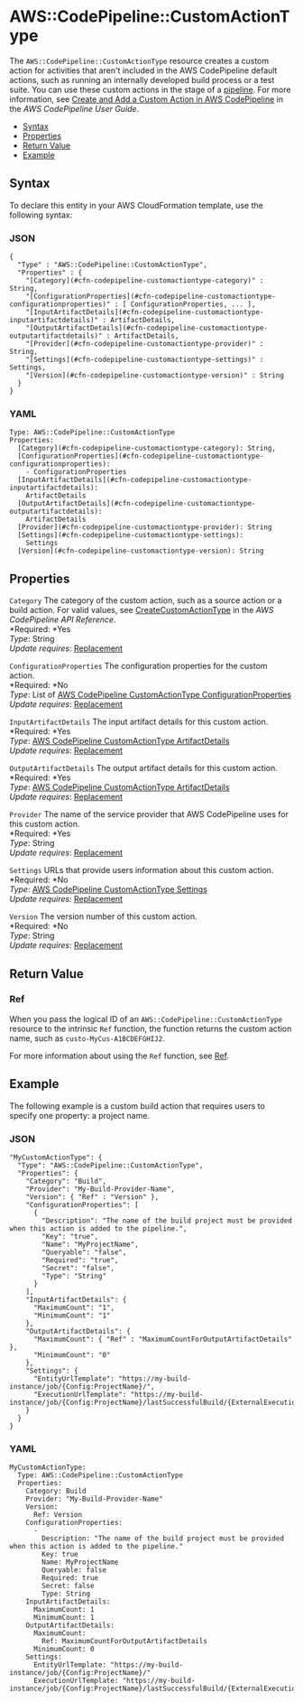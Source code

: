 # AWS::CodePipeline::CustomActionType<a name="aws-resource-codepipeline-customactiontype"></a>

The `AWS::CodePipeline::CustomActionType` resource creates a custom action for activities that aren't included in the AWS CodePipeline default actions, such as running an internally developed build process or a test suite\. You can use these custom actions in the stage of a [pipeline](aws-resource-codepipeline-pipeline.md)\. For more information, see [Create and Add a Custom Action in AWS CodePipeline](http://docs.aws.amazon.com/codepipeline/latest/userguide/how-to-create-custom-action.html) in the *AWS CodePipeline User Guide*\.


+ [Syntax](#aws-resource-codepipeline-customactiontype-syntax)
+ [Properties](#w3ab2c21c10d235b9)
+ [Return Value](#w3ab2c21c10d235c11)
+ [Example](#w3ab2c21c10d235c13)

## Syntax<a name="aws-resource-codepipeline-customactiontype-syntax"></a>

To declare this entity in your AWS CloudFormation template, use the following syntax:

### JSON<a name="aws-resource-codepipeline-customactiontype-syntax.json"></a>

```
{
  "Type" : "AWS::CodePipeline::CustomActionType",
  "Properties" : {
    "[Category](#cfn-codepipeline-customactiontype-category)" : String,
    "[ConfigurationProperties](#cfn-codepipeline-customactiontype-configurationproperties)" : [ ConfigurationProperties, ... ],
    "[InputArtifactDetails](#cfn-codepipeline-customactiontype-inputartifactdetails)" : ArtifactDetails,
    "[OutputArtifactDetails](#cfn-codepipeline-customactiontype-outputartifactdetails)" : ArtifactDetails,
    "[Provider](#cfn-codepipeline-customactiontype-provider)" : String,
    "[Settings](#cfn-codepipeline-customactiontype-settings)" : Settings,
    "[Version](#cfn-codepipeline-customactiontype-version)" : String
  }
}
```

### YAML<a name="aws-resource-codepipeline-customactiontype-syntax.yaml"></a>

```
Type: AWS::CodePipeline::CustomActionType
Properties:
  [Category](#cfn-codepipeline-customactiontype-category): String,
  [ConfigurationProperties](#cfn-codepipeline-customactiontype-configurationproperties):
    - ConfigurationProperties
  [InputArtifactDetails](#cfn-codepipeline-customactiontype-inputartifactdetails):
    ArtifactDetails
  [OutputArtifactDetails](#cfn-codepipeline-customactiontype-outputartifactdetails):
    ArtifactDetails
  [Provider](#cfn-codepipeline-customactiontype-provider): String
  [Settings](#cfn-codepipeline-customactiontype-settings):
    Settings
  [Version](#cfn-codepipeline-customactiontype-version): String
```

## Properties<a name="w3ab2c21c10d235b9"></a>

`Category`  <a name="cfn-codepipeline-customactiontype-category"></a>
The category of the custom action, such as a source action or a build action\. For valid values, see [CreateCustomActionType](http://docs.aws.amazon.com/codepipeline/latest/APIReference/API_CreateCustomActionType.html) in the *AWS CodePipeline API Reference*\.  
*Required: *Yes  
*Type*: String  
*Update requires*: [Replacement](using-cfn-updating-stacks-update-behaviors.md#update-replacement)

`ConfigurationProperties`  <a name="cfn-codepipeline-customactiontype-configurationproperties"></a>
The configuration properties for the custom action\.  
*Required: *No  
*Type*: List of [AWS CodePipeline CustomActionType ConfigurationProperties](aws-resource-codepipeline-customactiontype-configurationproperties.md)  
*Update requires*: [Replacement](using-cfn-updating-stacks-update-behaviors.md#update-replacement)

`InputArtifactDetails`  <a name="cfn-codepipeline-customactiontype-inputartifactdetails"></a>
The input artifact details for this custom action\.  
*Required: *Yes  
*Type*: [AWS CodePipeline CustomActionType ArtifactDetails](aws-resource-codepipeline-customactiontype-artifactdetails.md)  
*Update requires*: [Replacement](using-cfn-updating-stacks-update-behaviors.md#update-replacement)

`OutputArtifactDetails`  <a name="cfn-codepipeline-customactiontype-outputartifactdetails"></a>
The output artifact details for this custom action\.  
*Required: *Yes  
*Type*: [AWS CodePipeline CustomActionType ArtifactDetails](aws-resource-codepipeline-customactiontype-artifactdetails.md)  
*Update requires*: [Replacement](using-cfn-updating-stacks-update-behaviors.md#update-replacement)

`Provider`  <a name="cfn-codepipeline-customactiontype-provider"></a>
The name of the service provider that AWS CodePipeline uses for this custom action\.  
*Required: *Yes  
*Type*: String  
*Update requires*: [Replacement](using-cfn-updating-stacks-update-behaviors.md#update-replacement)

`Settings`  <a name="cfn-codepipeline-customactiontype-settings"></a>
URLs that provide users information about this custom action\.  
*Required: *No  
*Type*: [AWS CodePipeline CustomActionType Settings](aws-resource-codepipeline-customactiontype-settings.md)  
*Update requires*: [Replacement](using-cfn-updating-stacks-update-behaviors.md#update-replacement)

`Version`  <a name="cfn-codepipeline-customactiontype-version"></a>
The version number of this custom action\.  
*Required: *No  
*Type*: String  
*Update requires*: [Replacement](using-cfn-updating-stacks-update-behaviors.md#update-replacement)

## Return Value<a name="w3ab2c21c10d235c11"></a>

### Ref<a name="w3ab2c21c10d235c11b2"></a>

When you pass the logical ID of an `AWS::CodePipeline::CustomActionType` resource to the intrinsic `Ref` function, the function returns the custom action name, such as `custo-MyCus-A1BCDEFGHIJ2`\.

For more information about using the `Ref` function, see [Ref](intrinsic-function-reference-ref.md)\.

## Example<a name="w3ab2c21c10d235c13"></a>

The following example is a custom build action that requires users to specify one property: a project name\.

### JSON<a name="aws-resource-codepipeline-customactiontype-example.json"></a>

```
"MyCustomActionType": {
  "Type": "AWS::CodePipeline::CustomActionType",
  "Properties": {
    "Category": "Build",
    "Provider": "My-Build-Provider-Name",
    "Version": { "Ref" : "Version" },
    "ConfigurationProperties": [
      {
        "Description": "The name of the build project must be provided when this action is added to the pipeline.",
        "Key": "true",
        "Name": "MyProjectName",
        "Queryable": "false",
        "Required": "true",
        "Secret": "false",
        "Type": "String"
      }
    ],
    "InputArtifactDetails": {
      "MaximumCount": "1",
      "MinimumCount": "1"
    },
    "OutputArtifactDetails": {
      "MaximumCount": { "Ref" : "MaximumCountForOutputArtifactDetails" },
      "MinimumCount": "0"
    },
    "Settings": {
      "EntityUrlTemplate": "https://my-build-instance/job/{Config:ProjectName}/",
      "ExecutionUrlTemplate": "https://my-build-instance/job/{Config:ProjectName}/lastSuccessfulBuild/{ExternalExecutionId}/"
    }
  }
}
```

### YAML<a name="aws-resource-codepipeline-customactiontype-example.yaml"></a>

```
MyCustomActionType: 
  Type: AWS::CodePipeline::CustomActionType
  Properties: 
    Category: Build
    Provider: "My-Build-Provider-Name"
    Version: 
      Ref: Version
    ConfigurationProperties: 
      - 
        Description: "The name of the build project must be provided when this action is added to the pipeline."
        Key: true
        Name: MyProjectName
        Queryable: false
        Required: true
        Secret: false
        Type: String
    InputArtifactDetails: 
      MaximumCount: 1
      MinimumCount: 1
    OutputArtifactDetails: 
      MaximumCount: 
        Ref: MaximumCountForOutputArtifactDetails
      MinimumCount: 0
    Settings: 
      EntityUrlTemplate: "https://my-build-instance/job/{Config:ProjectName}/"
      ExecutionUrlTemplate: "https://my-build-instance/job/{Config:ProjectName}/lastSuccessfulBuild/{ExternalExecutionId}/"
```